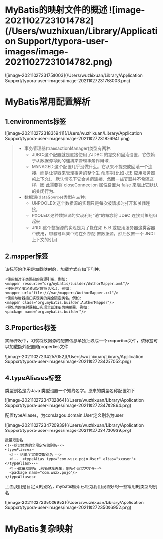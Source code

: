 # MyBatis的映射文件的概述	![image-20211027231014782](/Users/wuzhixuan/Library/Application Support/typora-user-images/image-20211027231014782.png)



![image-20211027231758003](/Users/wuzhixuan/Library/Application Support/typora-user-images/image-20211027231758003.png)

# **MyBatis**常用配置解析

## 1.**environments**标签

![image-20211027231836941](/Users/wuzhixuan/Library/Application Support/typora-user-images/image-20211027231836941.png)

> + 事务管理器(transactionManager)类型有两种:
>   + JDBC:这个配置就是直接使用了JDBC 的提交和回滚设置，它依赖于从数据源得到的连接来管理事务作用域。
>   + MANAGED:这个配置几乎没做什么。它从来不提交或回滚一个连接，而是让容器来管理事务的整个生 命周期(比如 JEE 应用服务器的上下文)。 默认情况下它会关闭连接，然而一些容器并不希望这样，因 此需要将 closeConnection 属性设置为 false 来阻止它默认的关闭行为。
> + 数据源(dataSource)类型有三种:
>   + UNPOOLED:这个数据源的实现只是每次被请求时打开和关闭连接。 
>   + POOLED:这种数据源的实现利用“池”的概念将 JDBC 连接对象组织起来
>   + JNDI:这个数据源的实现是为了能在如 EJB 或应用服务器这类容器中使用，容器可以集中或在外部配 置数据源，然后放置一个 JNDI 上下文的引用

## 2.**mapper**标签

该标签的作用是加载映射的，加载方式有如下几种:

``` xml-dtd
•使用相对于类路径的资源引用，例如:
<mapper resource="org/mybatis/builder/AuthorMapper.xml"/>
•使用完全限定资源定位符(URL)，例如:
<mapper url="file:///var/mappers/AuthorMapper.xml"/> 
•使用映射器接口实现类的完全限定类名，例如:
<mapper class="org.mybatis.builder.AuthorMapper"/> 
•将包内的映射器接口实现全部注册为映射器，例如:
<package name="org.mybatis.builder"/>
```

## 3.**Properties**标签

实际开发中，习惯将数据源的配置信息单独抽取成一个properties文件，该标签可以加载额外配置的properties文件

![image-20211027234257052](/Users/wuzhixuan/Library/Application Support/typora-user-images/image-20211027234257052.png)

## 4.**typeAliases**标签

类型别名是为Java 类型设置一个短的名字。原来的类型名称配置如下

![image-20211027234702864](/Users/wuzhixuan/Library/Application Support/typora-user-images/image-20211027234702864.png)

配置typeAliases，为com.lagou.domain.User定义别名为user

![image-20211027234720939](/Users/wuzhixuan/Library/Application Support/typora-user-images/image-20211027234720939.png)

```xml-dtd
批量取别名
<!--给实体类的全限定名给别名-->
<typeAliases>
  <!-- 给单个实体类取别名 -->
  <!--  <typeAlias type="com.wuzx.pojo.User" alias="xxuser"></typeAlias>-->
  <!--批量取别名 ,别名就是类型，别名不区分大小写-->
  <package name="com.wuzx.pojo"/>
</typeAliases>
```



上面我们是自定义的别名，mybatis框架已经为我们设置好的一些常用的类型的别名

![image-20211027235006952](/Users/wuzhixuan/Library/Application Support/typora-user-images/image-20211027235006952.png)

# MyBatis复杂映射


